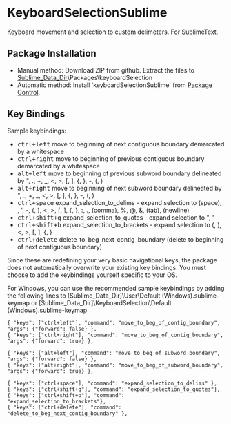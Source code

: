 # KeyboardSelectionSublime
Keyboard movement and selection to custom delimeters. For SublimeText.

## Package Installation
* Manual method: Download ZIP from github. Extract the files to [Sublime_Data_Dir](http://docs.sublimetext.info/en/latest/basic_concepts.html#the-data-directory)\Packages\keyboardSelection
* Automatic method: Install 'keyboardSelectionSublime' from [Package Control](http://packagecontrol.io).

## Key Bindings
Sample keybindings:
* <kbd>ctrl+left</kbd> move to beginning of next contiguous boundary demarcated by a whitespace
* <kbd>ctrl+right</kbd> move to beginning of previous contiguous boundary demarcated by a whitespace
* <kbd>alt+left</kbd> move to beginning of previous subword boundary delineated by ", ., +, _, <, >, [, ], {, }, -, (, )
* <kbd>alt+right</kbd> move to beginning of next subword boundary delineated by ", ., +, _, <, >, [, ], {, }, -, (, )
* <kbd>ctrl+space</kbd> expand_selection_to_delims - expand selection to (space), \, ', -, (, ), <, >, [, ], {, }, :, ., (comma), %, @, &, (tab), (newline)
* <kbd>ctrl+shift+q</kbd> expand_selection_to_quotes - expand selection to ", '
* <kbd>ctrl+shift+b</kbd> expand_selection_to_brackets - expand selection to (, ), <, >, [, ], {, }
* <kbd>ctrl+delete</kbd> delete_to_beg_next_contig_boundary (delete to beginning of next contiguous boundary)

Since these are redefining your very basic navigational keys, the package does not automatically overwrite your existing key bindings. You must choose to add the keybindings yourself specific to your OS.

For Windows, you can use the recommended sample keybindings by adding the following lines to [Sublime_Data_Dir]\User\Default (Windows).sublime-keymap or [Sublime_Data_Dir]\KeyboardSelection\Default (Windows).sublime-keymap
```
{ "keys": ["ctrl+left"], "command": "move_to_beg_of_contig_boundary", "args": {"forward": false} },
{ "keys": ["ctrl+right"], "command": "move_to_beg_of_contig_boundary", "args": {"forward": true} },

{ "keys": ["alt+left"], "command": "move_to_beg_of_subword_boundary", "args": {"forward": false} },
{ "keys": ["alt+right"], "command": "move_to_beg_of_subword_boundary", "args": {"forward": true} },

{ "keys": ["ctrl+space"], "command": "expand_selection_to_delims" },
{ "keys": ["ctrl+shift+q"], "command": "expand_selection_to_quotes"},
{ "keys": ["ctrl+shift+b"], "command": "expand_selection_to_brackets"},
{ "keys": ["ctrl+delete"], "command": "delete_to_beg_next_contig_boundary" },
```
